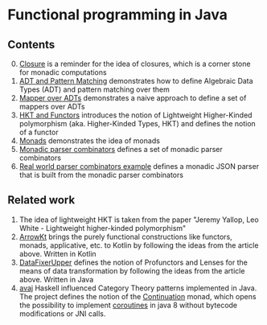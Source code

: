 # Functional programming in Java

## Contents

0. [Closure](src/main/java/org/example/step0/Closure.java) is a reminder for the idea of closures, which is a corner stone for monadic computations
1. [ADT and Pattern Matching](src/main/java/org/example/step1/AdtAndPatternMatching.java) demonstrates how to define Algebraic Data Types (ADT) and pattern matching over them
2. [Mapper over ADTs](src/main/java/org/example/step2/MapOverContainers.java) demonstrates a naive approach to define a set of mappers over ADTs
3. [HKT and Functors](src/main/java/org/example/step3/Functors.java) introduces the notion of Lightweight Higher-Kinded polymorphism (aka. Higher-Kinded Types, HKT) and defines the notion of a functor
4. [Monads](src/main/java/org/example/step4/Monads.java) demonstrates the idea of monads
5. [Monadic parser combinators](src/main/java/org/example/step5/Parsers.java) defines a set of monadic parser combinators
6. [Real world parser combinators example](src/main/java/org/example/step6/RealWorldParsers.java) defines a monadic JSON parser that is built from the monadic parser combinators

## Related work

1. The idea of lightweight HKT is taken from the paper "Jeremy Yallop, Leo White - Lightweight higher-kinded polymorphism"
2. [ArrowKt](https://github.com/arrow-kt/arrow) brings the purely functional constructions like functors, monads, applicative, etc. to Kotlin by following the ideas from the article above. Written in Kotlin
3. [DataFixerUpper](https://github.com/Mojang/DataFixerUpper) defines the notion of Profunctors and Lenses for the means of data transformation by following the ideas from the article above. Written in Java
4. [avaj](https://github.com/neshkeev/avaj) Haskell influenced Category Theory patterns implemented in Java. The project defines the notion of the [Continuation](https://github.com/neshkeev/avaj/blob/master/avaj-mtl/src/main/java/com/github/neshkeev/avaj/mtl/ContTKind.java) monad, which opens the possibility to implement [coroutines](https://github.com/neshkeev/avaj/blob/master/avaj-examples/src/main/java/com/github/neshkeev/coroutines/CoroutineTKind.java) in java 8 without bytecode modifications or JNI calls.
